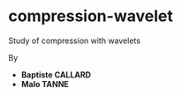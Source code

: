 # compression-wavelet

Study of compression with wavelets 

By 

* **Baptiste CALLARD**
* **Malo TANNE**
